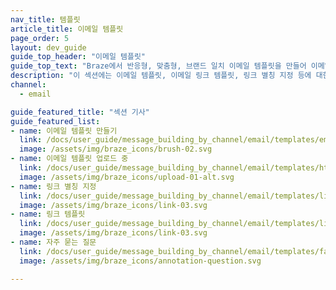 ```yaml
---
nav_title: 템플릿
article_title: 이메일 템플릿
page_order: 5
layout: dev_guide
guide_top_header: "이메일 템플릿"
guide_top_text: "Braze에서 반응형, 맞춤형, 브랜드 일치 이메일 템플릿을 만들어 이메일 아웃리치를 개선하세요. 이 기사들을 확인하여 이메일 템플릿을 생성하거나 업로드하는 방법, 이메일 링크 템플릿과 링크 별칭 지정을 활용하는 방법에 대해 알아보세요."
description: "이 섹션에는 이메일 템플릿, 이메일 링크 템플릿, 링크 별칭 지정 등에 대한 기사가 포함되어 있습니다."
channel:
  - email

guide_featured_title: "섹션 기사"
guide_featured_list:
- name: 이메일 템플릿 만들기
  link: /docs/user_guide/message_building_by_channel/email/templates/email_template/
  image: /assets/img/braze_icons/brush-02.svg
- name: 이메일 템플릿 업로드 중
  link: /docs/user_guide/message_building_by_channel/email/templates/html_email_template/
  image: /assets/img/braze_icons/upload-01-alt.svg
- name: 링크 별칭 지정
  link: /docs/user_guide/message_building_by_channel/email/templates/link_aliasing/
  image: /assets/img/braze_icons/link-03.svg
- name: 링크 템플릿
  link: /docs/user_guide/message_building_by_channel/email/templates/link_template/
  image: /assets/img/braze_icons/link-03.svg
- name: 자주 묻는 질문
  link: /docs/user_guide/message_building_by_channel/email/templates/faq/
  image: /assets/img/braze_icons/annotation-question.svg

---
```

<br><br>